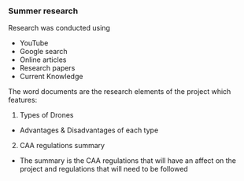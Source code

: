 ### Summer research

Research was conducted using 

- YouTube
- Google search
- Online articles
- Research papers
- Current Knowledge

The word documents are the research elements of the project which features:

1. Types of Drones
- Advantages & Disadvantages of each type


2. CAA regulations summary
- The summary is the CAA regulations that will have an affect on the project and regulations that will need to be followed
